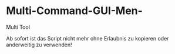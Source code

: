 # Multi-Command-GUI-Men-
Multi Tool

Ab sofort ist das Script nicht mehr ohne Erlaubnis zu kopieren oder anderweitig zu verwenden!
